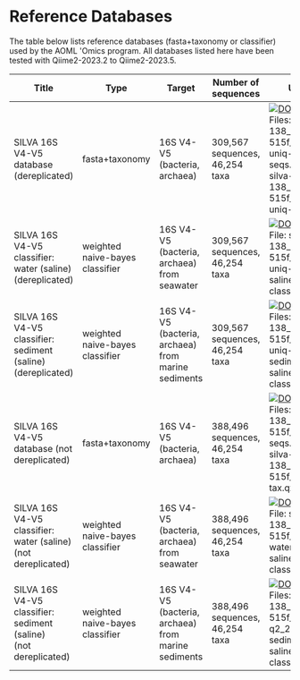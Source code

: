 # Reference Databases

The table below lists reference databases (fasta+taxonomy or classifier) used by the AOML 'Omics program. All databases listed here have been tested with Qiime2-2023.2 to Qiime2-2023.5.

Title                                         | Type           | Target                                         | Number of sequences    | URL
--------------------------------------------- | -------------- | --------------------------------------------- | ---------------------- | -----
SILVA 16S V4-V5 database (dereplicated)    | fasta+taxonomy | 16S V4-V5 (bacteria, archaea)    | 309,567  sequences,<br />46,254 taxa                 | [![DOI](https://zenodo.org/badge/DOI/10.5281/zenodo.8302188.svg)](https://doi.org/10.5281/zenodo.8302188) <br /> Files: silva-138_1-99-515f_926r-uniq-seqs.qza,<br />silva-138_1-99-515f_926r-uniq-tax.qza
SILVA 16S V4-V5 classifier: water (saline)<br />(dereplicated)    | weighted naive-bayes classifier  | 16S V4-V5 (bacteria, archaea) from seawater         | 309,567 sequences,<br />46,254 taxa                  |  [![DOI](https://zenodo.org/badge/DOI/10.5281/zenodo.8302188.svg)](https://doi.org/10.5281/zenodo.8302188) <br /> File: silva-138_1-99-515f_926r-uniq-water-saline-classifier.qza
SILVA 16S V4-V5 classifier: sediment (saline)<br />(dereplicated) | weighted naive-bayes classifier | 16S V4-V5 (bacteria, archaea) from marine sediments | 309,567 sequences,<br />46,254 taxa             | [![DOI](https://zenodo.org/badge/DOI/10.5281/zenodo.8302188.svg)](https://doi.org/10.5281/zenodo.8302188) <br /> Files: silva-138_1-99-515f_926r-uniq-sediment-saline-classifier.qza
SILVA 16S V4-V5 database (not dereplicated)    | fasta+taxonomy | 16S V4-V5 (bacteria, archaea)    | 388,496 sequences,<br />46,254 taxa                 | [![DOI](https://zenodo.org/badge/DOI/10.5281/zenodo.8301740.svg)](https://doi.org/10.5281/zenodo.8301740) <br /> Files: silva-138_1-99-515f_926r-seqs.qza,<br />silva-138_1-99-515f_926r-tax.qza
SILVA 16S V4-V5 classifier: water (saline)<br />(not dereplicated)    | weighted naive-bayes classifier  | 16S V4-V5 (bacteria, archaea) from seawater         | 388,496 sequences,<br />46,254 taxa                  |  [![DOI](https://zenodo.org/badge/DOI/10.5281/zenodo.8301740.svg)](https://doi.org/10.5281/zenodo.8301740) <br /> File: silva-138_1-99-515f_926r-water-saline-classifier.qza
SILVA 16S V4-V5 classifier: sediment (saline)<br />(not dereplicated) | weighted naive-bayes classifier | 16S V4-V5 (bacteria, archaea) from marine sediments | 388,496 sequences,<br />46,254 taxa             | [![DOI](https://zenodo.org/badge/DOI/10.5281/zenodo.8301740.svg)](https://doi.org/10.5281/zenodo.8301740) <br /> Files: silva-138_1-99-515f_926r-q2_2023_2-sediment-saline-classifier.qza

